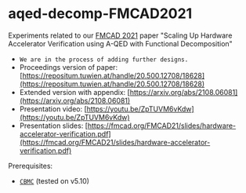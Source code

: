 # aqed-decomp-FMCAD2021
Experiments related to our [FMCAD 2021](https://fmcad.org/FMCAD21/) paper "Scaling Up Hardware Accelerator Verification using A-QED with Functional Decomposition"
+ `We are in the process of adding further designs.`
+ Proceedings version of paper: [https://repositum.tuwien.at/handle/20.500.12708/18628](https://repositum.tuwien.at/handle/20.500.12708/18628)
+ Extended version with appendix: [https://arxiv.org/abs/2108.06081](https://arxiv.org/abs/2108.06081)
+ Presentation video: [https://youtu.be/ZpTUVM6vKdw](https://youtu.be/ZpTUVM6vKdw)
+ Presentation slides: [https://fmcad.org/FMCAD21/slides/hardware-accelerator-verification.pdf](https://fmcad.org/FMCAD21/slides/hardware-accelerator-verification.pdf)

Prerequisites:

+ [`CBMC`](https://www.cprover.org/cbmc/) (tested on v5.10)
